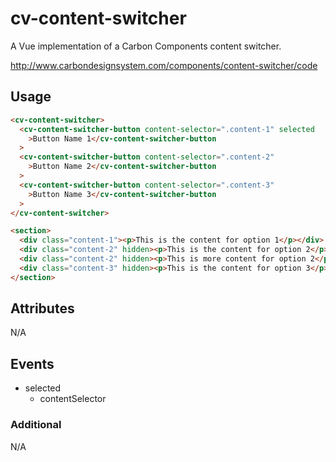 # cv-content-switcher

A Vue implementation of a Carbon Components content switcher.

http://www.carbondesignsystem.com/components/content-switcher/code

## Usage

```html
<cv-content-switcher>
  <cv-content-switcher-button content-selector=".content-1" selected
    >Button Name 1</cv-content-switcher-button
  >
  <cv-content-switcher-button content-selector=".content-2"
    >Button Name 2</cv-content-switcher-button
  >
  <cv-content-switcher-button content-selector=".content-3"
    >Button Name 3</cv-content-switcher-button
  >
</cv-content-switcher>

<section>
  <div class="content-1"><p>This is the content for option 1</p></div>
  <div class="content-2" hidden><p>This is the content for option 2</p></div>
  <div class="content-2" hidden><p>This is more content for option 2</p></div>
  <div class="content-3" hidden><p>This is the content for option 3</p></div>
</section>
```

## Attributes

N/A

## Events

- selected
  - contentSelector

### Additional

N/A
